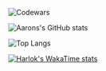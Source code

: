 ![Codewars](https://github.r2v.ch/codewars?user=aaron_ochieng&stroke=%23BB432C)

![Aarons's GitHub stats](https://github-readme-stats.vercel.app/api?username=Aaron-Ochieng&theme=dark&show_icons=true)

![Top Langs](https://github-readme-stats.vercel.app/api/top-langs/?username=Aaron-Ochieng&layout=donut-vertical)


[![Harlok's WakaTime stats](https://github-readme-stats.vercel.app/api/wakatime?username=Aaron_Ochieng&layout=compact)](https://github.com/anuraghazra/github-readme-stats)
